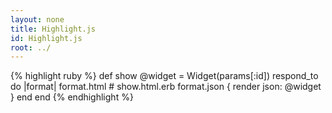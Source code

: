 ```yaml
---
layout: none
title: Highlight.js
id: Highlight.js
root: ../
---
```


<head>
    <title>Highlight.js</title>
    <link rel="stylesheet" href="http://cdnjs.cloudflare.com/ajax/libs/highlight.js/9.1.0/styles/default.min.css">
    <script src="http://cdnjs.cloudflare.com/ajax/libs/highlight.js/9.1.0/highlight.min.js"></script>
    <script type="text/javascript">
        hljs.initHighlightingOnLoad();
    </script>
</head>

<body>
    {% highlight ruby %}
    def show
    @widget = Widget(params[:id])
    respond_to do |format|
        format.html # show.html.erb
        format.json { render json: @widget }
    end
    end
    {% endhighlight %}
</body>